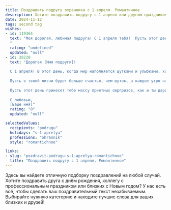 ```yaml
---
title: Поздравить подругу охранника с 1 апреля. Романтичное
description: Хотите поздравить подругу с 1 апреля или другим праздником? Наш ИИ создаст незабываемое поздравление, а вы обязательно выделитесь среди других.  
date: 2024-11-12
tags: second tag
wishes:
- id: 119364
  text: "Моя дорогая, любимая подруга! С 1 апреля тебя!  Пусть этот день, полный шуток и улыбок, станет предвестником весны в твоём сердце, а твоя смелость и решительность,  свойственные тебе как настоящему охраннику,  защитят тебя от всех невзгод.  Я желаю тебе океан любви,  нежность  которой согреет тебя сильнее, чем солнечный луч, и счастье, которое будет хранить тебя вечно, как ты хранишь  покой и безопасность других.  С праздником!
  "
  rating: "undefined"
  updated: "null"
- id: 28228
  text: "Дорогая [Имя подруги]!
  
  С 1 апреля! В этот день, когда мир наполняется шутками и улыбками, хочу пожелать тебе, чтобы каждый миг твоей жизни был полон радости и света. Ты, словно надежный охранник, хранишь тепло и защиту в сердцах близких тебе людей.
  
  Пусть в твоей жизни будет больше счастья, чем шуток, а каждое утро начинается с любви и вдохновения. Желаю, чтобы твоя сила и уверенность дарили спокойствие всем, кто рядом.
  
  Пусть этот день принесет тебе массу приятных сюрпризов, как и ты даришь радость окружающим. Не забывай, что ты — настоящая звезда, и пусть каждый день будет наполнен светом и теплом, как твоя душа!
  
  С любовью,
  [Ваше имя]"
  rating: "0"
  updated: "null"

selectedValues:
  recipients: "podrugu"
  holidays: "s-1-aprelya"
  professions: "ohrannik"
  style: "romantichnoe"

links:
- slug: "pozdravit-podrugu-s-1-aprelya-romantichnoe"
  title: "Поздравить подругу с 1 апреля. Романтичное"
---
```


Здесь вы найдете отличную подборку поздравлений на любой случай. 
Хотите поздравить друга с днём рождения, коллегу с профессиональным праздником или близких с Новым годом? У нас есть всё, чтобы сделать ваш поздравительный текст незабываемым. Выбирайте нужную категорию и находите лучшие слова для ваших близких и друзей!
